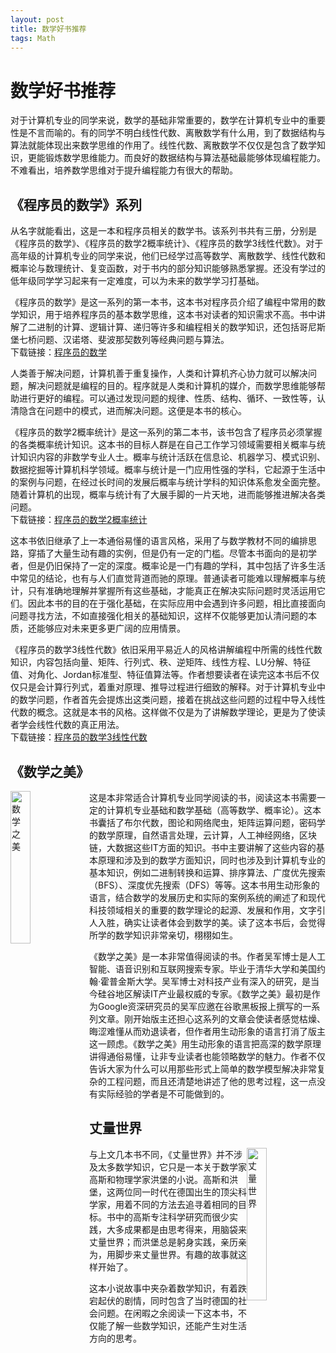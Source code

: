 ```yaml
---  
layout: post  
title: 数学好书推荐 
tags: Math  
---  
```

  
# 数学好书推荐  
对于计算机专业的同学来说，数学的基础非常重要的，数学在计算机专业中的重要性是不言而喻的。有的同学不明白线性代数、离散数学有什么用，到了数据结构与算法就能体现出来数学思维的作用了。线性代数、离散数学不仅仅是包含了数学知识，更能锻炼数学思维能力。而良好的数据结构与算法基础最能够体现编程能力。不难看出，培养数学思维对于提升编程能力有很大的帮助。  
<!--more-->

## 《程序员的数学》系列  
从名字就能看出，这是一本和程序员相关的数学书。该系列书共有三册，分别是《程序员的数学》、《程序员的数学2概率统计》、《程序员的数学3线性代数》。对于高年级的计算机专业的同学来说，他们已经学过高等数学、离散数学、线性代数和概率论与数理统计、复变函数，对于书内的部分知识能够熟悉掌握。还没有学过的低年级同学学习起来有一定难度，可以为未来的数学学习打基础。  
  
《程序员的数学》是这一系列的第一本书，这本书对程序员介绍了编程中常用的数学知识，用于培养程序员的基本数学思维，这本书对读者的知识需求不高。书中讲解了二进制的计算、逻辑计算、递归等许多和编程相关的数学知识，还包括哥尼斯堡七桥问题、汉诺塔、斐波那契数列等经典问题与算法。  
下载链接：[程序员的数学](https://pan.baidu.com/s/1rhE7D6stnYxGUx0b2vSgKA?pwd=ayna)
  
人类善于解决问题，计算机善于重复操作，人类和计算机齐心协力就可以解决问题，解决问题就是编程的目的。程序就是人类和计算机的媒介，而数学思维能够帮助进行更好的编程。可以通过发现问题的规律、性质、结构、循环、一致性等，认清隐含在问题中的模式，进而解决问题。这便是本书的核心。  
  
《程序员的数学2概率统计》是这一系列的第二本书，该书包含了程序员必须掌握的各类概率统计知识。这本书的目标人群是在自己工作学习领域需要相关概率与统计知识内容的非数学专业人士。概率与统计活跃在信息论、机器学习、模式识别、数据挖掘等计算机科学领域。概率与统计是一门应用性强的学科，它起源于生活中的案例与问题，在经过长时间的发展后概率与统计学科的知识体系愈发全面完整。随着计算机的出现，概率与统计有了大展手脚的一片天地，进而能够推进解决各类问题。  
下载链接：[程序员的数学2概率统计](https://pan.baidu.com/s/1zMQ9YcujqURVg3PPFHuJXA?pwd=6if4)
  
这本书依旧继承了上一本通俗易懂的语言风格，采用了与数学教材不同的编排思路，穿插了大量生动有趣的实例，但是仍有一定的门槛。尽管本书面向的是初学者，但是仍旧保持了一定的深度。概率论是一门有趣的学科，其中包括了许多生活中常见的结论，也有与人们直觉背道而驰的原理。普通读者可能难以理解概率与统计，只有准确地理解并掌握所有这些基础，才能真正在解决实际问题时灵活运用它们。因此本书的目的在于强化基础，在实际应用中会遇到许多问题，相比直接面向问题寻找方法，不如直接强化相关的基础知识，这样不仅能够更加认清问题的本质，还能够应对未来更多更广阔的应用情景。  
  
《程序员的数学3线性代数》依旧采用平易近人的风格讲解编程中所需的线性代数知识，内容包括向量、矩阵、行列式、秩、逆矩阵、线性方程、LU分解、特征值、对角化、Jordan标准型、特征值算法等。作者想要读者在读完这本书后不仅仅只是会计算行列式，着重对原理、推导过程进行细致的解释。对于计算机专业中的数学问题，作者首先会提炼出这类问题，接着在挑战这些问题的过程中导入线性代数的概念。这就是本书的风格。这样做不仅是为了讲解数学理论，更是为了使读者学会线性代数的真正用法。  
下载链接：[程序员的数学3线性代数](https://pan.baidu.com/s/1mtqH9oYTzDGAq_3K-vg41w?pwd=q67p)
## 《数学之美》  
<img alt="数学之美" src="{{ site.baseurl }}/images/mathBookRecommendations/数学之美.jpg" style="width:25%;height:25%;float:left;"/>
这是本非常适合计算机专业同学阅读的书，阅读这本书需要一定的计算机专业基础和数学基础（高等数学、概率论）。这本书囊括了布尔代数，图论和网络爬虫，矩阵运算问题，密码学的数学原理，自然语言处理，云计算，人工神经网络，区块链，大数据这些IT方面的知识。书中主要讲解了这些内容的基本原理和涉及到的数学方面知识，同时也涉及到计算机专业的基本知识，例如二进制转换和运算、排序算法、广度优先搜索（BFS）、深度优先搜索（DFS）等等。这本书用生动形象的语言，结合数学的发展历史和实际的案例系统的阐述了和现代科技领域相关的重要的数学理论的起源、发展和作用，文字引人入胜，确实让读者体会到数学的美。读了这本书后，会觉得所学的数学知识非常亲切，栩栩如生。    
  
《数学之美》是一本非常值得阅读的书。作者吴军博士是人工智能、语音识别和互联网搜索专家。毕业于清华大学和美国约翰·霍普金斯大学。吴军博士对科技产业有深入的研究，是当今硅谷地区解读IT产业最权威的专家。《数学之美》最初是作为Google资深研究员的吴军应邀在谷歌黑板报上撰写的一系列文章。刚开始版主还担心这系列的文章会使读者感觉枯燥、晦涩难懂从而劝退读者，但作者用生动形象的语言打消了版主这一顾虑。《数学之美》用生动形象的语言把高深的数学原理讲得通俗易懂，让非专业读者也能领略数学的魅力。作者不仅告诉大家为什么可以用那些形式上简单的数学模型解决非常复杂的工程问题，而且还清楚地讲述了他的思考过程，这一点没有实际经验的学者是不可能做到的。  
## 丈量世界    
<img alt="丈量世界" src="{{ site.baseurl }}/images/mathBookRecommendations/丈量世界.jpg" style="width:25%;height:25%;float:right;"/>
与上文几本书不同，《丈量世界》并不涉及太多数学知识，它只是一本关于数学家高斯和物理学家洪堡的小说。高斯和洪堡，这两位同一时代在德国出生的顶尖科学家，用着不同的方法去追寻着相同的目标。书中的高斯专注科学研究而很少实践，大多成果都是由思考得来，用脑袋来丈量世界；而洪堡总是躬身实践，亲历亲为，用脚步来丈量世界。有趣的故事就这样开始了。  
  
这本小说故事中夹杂着数学知识，有着跌宕起伏的剧情，同时包含了当时德国的社会问题。在闲暇之余阅读一下这本书，不仅能了解一些数学知识，还能产生对生活方向的思考。